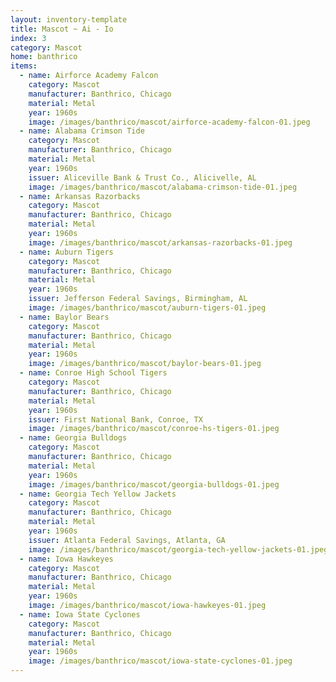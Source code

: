 ```yaml
---
layout: inventory-template
title: Mascot ~ Ai - Io
index: 3
category: Mascot
home: banthrico
items:
  - name: Airforce Academy Falcon
    category: Mascot
    manufacturer: Banthrico, Chicago
    material: Metal
    year: 1960s
    image: /images/banthrico/mascot/airforce-academy-falcon-01.jpeg
  - name: Alabama Crimson Tide
    category: Mascot
    manufacturer: Banthrico, Chicago
    material: Metal
    year: 1960s
    issuer: Aliceville Bank & Trust Co., Alicivelle, AL
    image: /images/banthrico/mascot/alabama-crimson-tide-01.jpeg
  - name: Arkansas Razorbacks
    category: Mascot
    manufacturer: Banthrico, Chicago
    material: Metal
    year: 1960s
    image: /images/banthrico/mascot/arkansas-razorbacks-01.jpeg
  - name: Auburn Tigers
    category: Mascot
    manufacturer: Banthrico, Chicago
    material: Metal
    year: 1960s
    issuer: Jefferson Federal Savings, Birmingham, AL
    image: /images/banthrico/mascot/auburn-tigers-01.jpeg
  - name: Baylor Bears
    category: Mascot
    manufacturer: Banthrico, Chicago
    material: Metal
    year: 1960s
    image: /images/banthrico/mascot/baylor-bears-01.jpeg
  - name: Conroe High School Tigers
    category: Mascot
    manufacturer: Banthrico, Chicago
    material: Metal
    year: 1960s
    issuer: First National Bank, Conroe, TX
    image: /images/banthrico/mascot/conroe-hs-tigers-01.jpeg
  - name: Georgia Bulldogs
    category: Mascot
    manufacturer: Banthrico, Chicago
    material: Metal
    year: 1960s
    image: /images/banthrico/mascot/georgia-bulldogs-01.jpeg
  - name: Georgia Tech Yellow Jackets
    category: Mascot
    manufacturer: Banthrico, Chicago
    material: Metal
    year: 1960s
    issuer: Atlanta Federal Savings, Atlanta, GA
    image: /images/banthrico/mascot/georgia-tech-yellow-jackets-01.jpeg
  - name: Iowa Hawkeyes
    category: Mascot
    manufacturer: Banthrico, Chicago
    material: Metal
    year: 1960s
    image: /images/banthrico/mascot/iowa-hawkeyes-01.jpeg
  - name: Iowa State Cyclones
    category: Mascot
    manufacturer: Banthrico, Chicago
    material: Metal
    year: 1960s
    image: /images/banthrico/mascot/iowa-state-cyclones-01.jpeg
---
```

